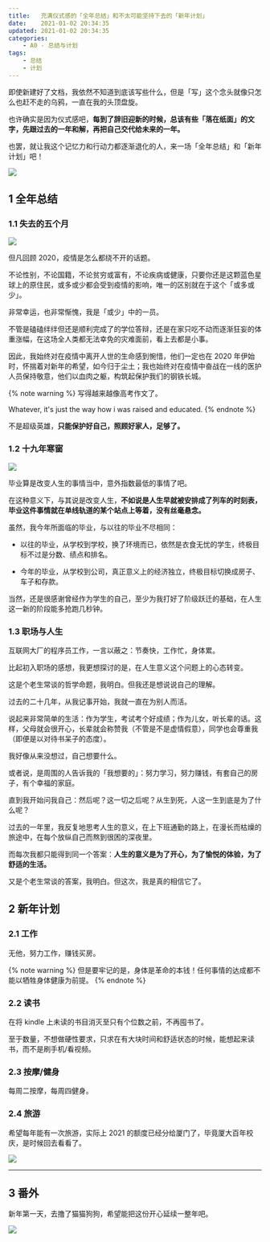 ```yaml
---
title:   充满仪式感的「全年总结」和不太可能坚持下去的「新年计划」
date:    2021-01-02 20:34:35
updated: 2021-01-02 20:34:35
categories:
    - A0 - 总结与计划
tags:
    - 总结
    - 计划
---
```


即使新建好了文档，我依然不知道到底该写些什么，但是「写」这个念头就像只怎么也赶不走的乌鸦，一直在我的头顶盘旋。

也许确实是因为仪式感吧，**每到了辞旧迎新的时候，总该有些「落在纸面」的文字，先跟过去的一年和解，再把自己交代给未来的一年。**

也罢，就让我这个记忆力和行动力都逐渐退化的人，来一场「全年总结」和「新年计划」吧！

<img src="https://cdn.jsdelivr.net/gh/ProgCZ/image-cloud-a@master/2021/01/01.jpg" style="zoom:100%"/>

<!-- more -->

## 1 全年总结

### 1.1 失去的五个月

<img src="https://cdn.jsdelivr.net/gh/ProgCZ/image-cloud-a@master/2021/01/02.jpg" style="zoom:100%"/>

但凡回顾 2020，疫情是怎么都绕不开的话题。

不论性别，不论国籍，不论贫穷或富有，不论疾病或健康，只要你还是这颗蓝色星球上的原住民，或多或少都会受到疫情的影响，唯一的区别就在于这个「或多或少」。

非常幸运，也非常惭愧，我是「或少」中的一员。

不管是磕磕绊绊但还是顺利完成了的学位答辩，还是在家只吃不动而逐渐狂妄的体重涨幅，在这场全人类都无法幸免的灾难面前，看上去都是小事。

因此，我始终对在疫情中离开人世的生命感到惋惜，他们一定也在 2020 年伊始时，怀揣着对新年的希望，如今归于尘土；我也始终对在疫情中奋战在一线的医护人员保持敬意，他们以血肉之躯，构筑起保护我们的钢铁长城。

{% note warning %}
写得越来越像高考作文了。

Whatever, it's just the way how i was raised and educated.
{% endnote %}

不是超级英雄，**只能保护好自己，照顾好家人，足够了。**

### 1.2 十九年寒窗

<img src="https://cdn.jsdelivr.net/gh/ProgCZ/image-cloud-a@master/2021/01/03.jpg" style="zoom:100%"/>

毕业算是改变人生的事情当中，意外指数最低的事情了吧。

在这种意义下，与其说是改变人生，**不如说是人生早就被安排成了列车的时刻表，毕业这件事情就在单线轨道的某个站点上等着，没有丝毫悬念。**

虽然，我今年所面临的毕业，与以往的毕业不尽相同：

- 以往的毕业，从学校到学校，换了环境而已，依然是衣食无忧的学生，终极目标不过是分数、绩点和排名。

- 今年的毕业，从学校到公司，真正意义上的经济独立，终极目标切换成房子、车子和存款。

当然，还是很感谢曾经作为学生的自己，至少为我打好了阶级跃迁的基础，在人生这一新的阶段能多抢跑几秒钟。

### 1.3 职场与人生

互联网大厂的程序员工作，一言以蔽之：节奏快，工作忙，身体累。

比起初入职场的感想，我更想探讨的是，在人生意义这个问题上的心态转变。

这是个老生常谈的哲学命题，我明白。但我还是想说说自己的理解。

过去的二十几年，从我记事开始，我就一直在为别人而活。

说起来非常简单的生活：作为学生，考试考个好成绩；作为儿女，听长辈的话。这样，父母就会很开心，长辈就会称赞我（不管是不是虚情假意），同学也会尊重我（即便是以对待书呆子的态度）。

我好像从来没想过，自己想要什么。

或者说，是周围的人告诉我的「我想要的」：努力学习，努力赚钱，有套自己的房子，有个幸福的家庭。

直到我开始问我自己：然后呢？这一切之后呢？从生到死，人这一生到底是为了什么呢？

过去的一年里，我反复地思考人生的意义，在上下班通勤的路上，在漫长而枯燥的旅途中，在每个放纵自己而熬到很困的深夜里。

而每次我都只能得到同一个答案：**人生的意义是为了开心，为了愉悦的体验，为了舒适的生活。**

又是个老生常谈的答案，我明白。但这次，我是真的相信它了。

## 2 新年计划

### 2.1 工作

无他，努力工作，赚钱买房。

{% note warning %}
但是要牢记的是，身体是革命的本钱！任何事情的达成都不能以牺牲身体健康为前提。
{% endnote %}

### 2.2 读书

在将 kindle 上未读的书目消灭至只有个位数之前，不再囤书了。

至于数量，不想做硬性要求，只求在有大块时间和舒适状态的时候，能想起来读书，而不是刷手机/看视频。

### 2.3 按摩/健身

每周二按摩，每周四健身。

### 2.4 旅游

希望每年能有一次旅游，实际上 2021 的额度已经分给厦门了，毕竟厦大百年校庆，是时候回去看看了。

<img src="https://cdn.jsdelivr.net/gh/ProgCZ/image-cloud-a@master/2021/01/04.jpg" style="zoom:100%"/>

---

## 3 番外

新年第一天，去撸了猫猫狗狗，希望能把这份开心延续一整年吧。

<img src="https://cdn.jsdelivr.net/gh/ProgCZ/image-cloud-a@master/2021/01/05.jpg" style="zoom:100%"/>
